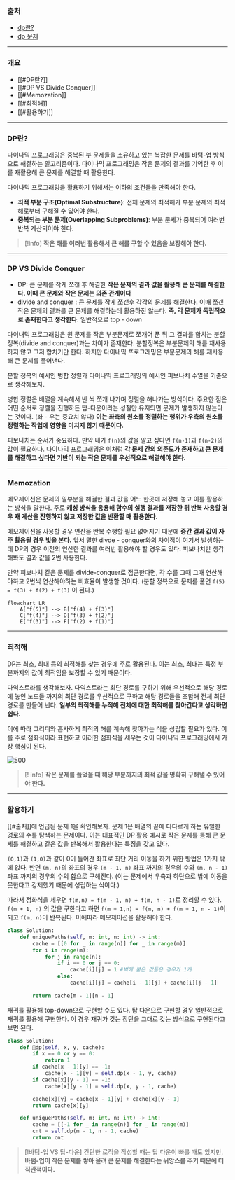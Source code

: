 ### 출처
* [dp란?](https://ai-sinq.tistory.com/entry/%EB%8F%99%EC%A0%81-%ED%94%84%EB%A1%9C%EA%B7%B8%EB%9E%98%EB%B0%8D-Dynamic-Programming-DP)
* [dp 문제](https://leetcode.com/problems/unique-paths/description)
___
### 개요
* [[#DP란?]]
* [[#DP VS Divide Conquer]]
* [[#Memozation]]
* [[#최적해]]
* [[#활용하기]]
___
### DP란?

<span class="red red-bg">다이나믹 프로그래밍은 중복된 부 문제들을 소유하고 있는 복잡한 문제를 바텀-업 방식으로 해결하는 알고리즘이다.</span> 다이나믹 프로그래밍은 작은 문제의 결과를 기억한 후 이를 재활용해 큰 문제를 해결할 때 활용한다.

다이나믹 프로그래밍을 활용하기 위해서는 이하의 조건들을 만족해야 한다.
- **최적 부분 구조(Optimal Substructure)**: 전체 문제의 최적해가 부분 문제의 최적해로부터 구해질 수 있어야 한다.
- **중복되는 부분 문제(Overlapping Subproblems)**: 부분 문제가 중복되어 여러번 반복 계산되어야 한다.

> [!info]
> **작은 해를 여러번 활용해서 큰 해를 구할 수 있음을 보장해야 한다.**

____
### DP VS Divide Conquer

- DP: 큰 문제를 작게 쪼갠 후 해결한 **작은 문제의 결과 값을 활용해 큰 문제를 해결한다. 이때 큰 문제와 작은 문제는 의존 관계이다**
- divide and conquer : 큰 문제를 작게 쪼갠후 각각의 문제를 해결한다. 이때 쪼갠 작은 문제의 결과를 큰 문제를 해결하는데 활용하진 않는다. **즉, 각 문제가 독립적으로 존재한다고 생각한다**. 일반적으로 top - down

다이내믹 프로그래밍은 원 문제를 작은 부분문제로 쪼개어 푼 뒤 그 결과를 합치는 분할정복(divide and conquer)과는 차이가 존재한다. <span class="red red-bg">분할정복은 부분문제의 해를 재사용하지 않고 그저 합치기만 한다. 하지만 다이내믹 프로그래밍은 부분문제의 해를 재사용해 큰 문제를 풀어낸다.</span>

분할 정복의 예시인 병합 정렬과 다이나믹 프로그래밍의 예시인 피보나치 수열을 기준으로 생각해보자. 

병합 정렬은 배열을 계속해서 반 씩 쪼개 나가며 정렬을 해나가는 방식이다. 주요한 점은 어떤 순서로 정렬을 진행하든 탑-다운이라는 성질만 유지되면 문제가 발생하지 않는다는 것이다. (좌 - 우는 중요치 않다) 
**이는 좌측의 원소를 정렬하는 행위가 우측의 원소를 정렬하는 작업에 영향을 미치지 않기 때문이다.**

피보나치는 순서가 중요하다. 만약 내가 `f(n)`의 값을 알고 싶다면 `f(n-1)`과 `f(n-2)`의 값이 필요하다. 다이나믹 프로그래밍은 이처럼 **각 문제 간의 의존도가 존재하고 큰 문제를 해결하고 싶다면 기반이 되는 작은 문제를 우선적으로 해결해야 한다.**
___
### Memozation

메모제이션은 문제의 일부분을 해결한 결과 값을 어느 한곳에 저장해 놓고 이를 활용하는 방식을 말한다. 주로 **캐싱 방식을 응용해 함수의 실행 결과를 저장한 뒤 반복 사용할 경우 재 계산을 진행하지 않고 저장한 값을 반환할 때 활용한다.**

메모제이션을 사용할 경우 연산을 반복 수행할 필요 없어지기 때문에 **중간 결과 값이 자주 활용될 경우 빛을 본다.**  앞서 말한 divde - conquer와의 차이점이 여기서 발생하는데 DP의 경우 이전의 연산한 결과를 여러번 활용해야 할 경우도 있다. 피보나치만 생각해봐도 결과 값을 2번 사용한다.

만약 피보나치 같은 문제를 divide-conquer로 접근한다면, 각 수를 그때 그때 연산해야하고 2번씩 연산해야하는 비효율이 발생할 것이다. (분할 정복으로 문제를 풀면 `f(5) = f(3) + f(2) + f(3)` 이 된다.)

```mermaid
flowchart LR
	A["f(5)"] --> B["f(4) + f(3)"]
	C["f(4)"] --> D["f(3) + f(2)"]
	E["f(3)"] --> F["f(2) + f(1)"]
```

___
### 최적해 

<span class="red red-bg">DP는 최소, 최대 등의 최적해를 찾는 경우에 주로 활용된다. 이는 최소, 최대는 특정 부분까지의 값이 최적임을 보장할 수 있기 때문이다.</span>

다익스트라를 생각해보자. 다익스트라는 최단 경로를 구하기 위해 우선적으로 해당 경로에 놓인 노드들 까지의 최단 경로를 우선적으로 구하고 해당 경로들을 조합해 전체 최단 경로를 만들어 낸다. **일부의 최적해를 누적해 전체에 대한 최적해를 찾아간다고 생각하면 쉽다.** 

이에 따라 그리디와 흡사하게 최적의 해를 계속해 찾아가는 식을 성립할 필요가 있다. 이를 주로 점화식이라 표현하고 이러한 점화식을 세우는 것이 다이나믹 프로그래밍에서 가장 핵심이 된다.

![500](https://obs3dian.s3.ap-northeast-2.amazonaws.com/DP%20/%20Pasted%20image%2020240613094516.png)

> [! info]
> **작은 문제를 풀었을 때 해당 부분까지의 최적 값을 명확히 구해낼 수 있어야 한다.**

___
### 활용하기

[[#출처]]에 언급된 문제 1을 확인해보자. 문제 1은 배열의 끝에 다다르게 하는 유일한 경로의 수를 탐색하는 문제이다. 이는 대표적인 DP 활용 예시로 작은 문제를 통해 큰 문제를 해결하고 같은 값을 반복해서 활용한다는 특징을 갖고 있다.

`(0,1)`과 `(1,0)`과 같이 0이 들어간 좌표로 최단 거리 이동을 하기 위한 방법은 1가지 밖에 없다. 반면 `(m, n)`의 좌표의 경우 `(m - 1, n)` 좌표 까지의 경우의 수와 `(m, n - 1)` 좌표 까지의 경우의 수의 합으로 구해진다. (이는 문제에서 우측과 하단으로 밖에 이동을 못한다고 강제했기 때문에 성립하는 식이다.)

따라서 점화식을 세우면 `f(m,n) = f(m - 1, n) + f(m, n - 1)`로 정리할 수 있다. `f(m + 1, n)` 의 값을 구한다고 하면 `f(m + 1,n) = f(m, n) + f(m + 1, n - 1)`이 되고 `f(m, n)`이 반복된다. 이에따라 메모제이션을 활용해야 한다.

```python
class Solution:
    def uniquePaths(self, m: int, n: int) -> int:
        cache = [[0 for _ in range(n)] for _ in range(m)]
        for i in range(m):
            for j in range(n):
                if i == 0 or j == 0:
                    cache[i][j] = 1 #벽에 붙은 값들은 경우가 1개
                else:
                    cache[i][j] = cache[i - 1][j] + cache[i][j - 1]
        
        return cache[m - 1][n - 1]
```

재귀를 활용해 top-down으로 구현할 수도 있다. 탑 다운으로 구현할 경우 일반적으로 재귀를 활용해 구현한다. 이 경우 재귀가 갖는 장단을 그대로 갖는 방식으로 구현된다고 보면 된다.

```python
class Solution:
    def dp(self, x, y, cache):
        if x == 0 or y == 0:
            return 1
        if cache[x - 1][y] == -1:
            cache[x - 1][y] = self.dp(x - 1, y, cache)
        if cache[x][y - 1] == -1:
            cache[x][y - 1] = self.dp(x, y - 1, cache)

        cache[x][y] = cache[x - 1][y] + cache[x][y - 1]
        return cache[x][y]

    def uniquePaths(self, m: int, n: int) -> int:
        cache = [[-1 for _ in range(n)] for _ in range(m)]
        cnt = self.dp(m - 1, n - 1, cache)
        return cnt
```

>[!바텀-업 VS 탑-다운]
> 간단한 로직을 작성할 때는 탑 다운이 빠를 때도 있지만, **바텀-업이 작은 문제를 쌓아 올려 큰 문제를 해결한다는 뉘앙스를 주기 때문에 더 직관적이다.** 